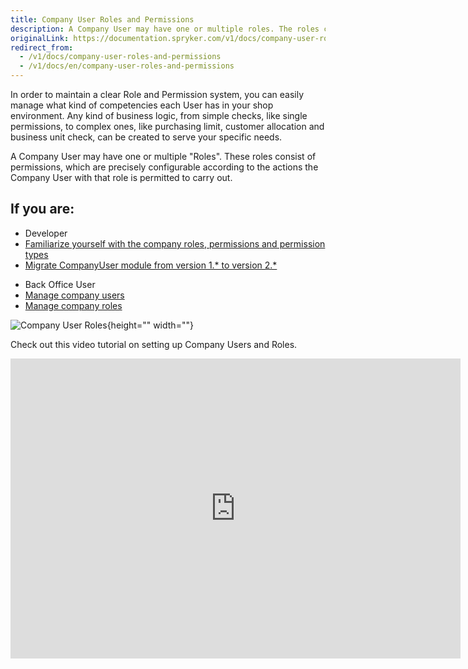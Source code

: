 ```yaml
---
title: Company User Roles and Permissions
description: A Company User may have one or multiple roles. The roles consist of permissions that work to actions the user with that role is permitted to carry out
originalLink: https://documentation.spryker.com/v1/docs/company-user-roles-and-permissions
redirect_from:
  - /v1/docs/company-user-roles-and-permissions
  - /v1/docs/en/company-user-roles-and-permissions
---
```


In order to maintain a clear Role and Permission system, you can easily manage what kind of competencies each User has in your shop environment. Any kind of business logic, from simple checks, like single permissions, to complex ones, like purchasing limit, customer allocation and business unit check, can be created to serve your specific needs.

A Company User may have one or multiple "Roles". These roles consist of permissions, which are precisely configurable according to the actions the Company User with that role is permitted to carry out.

## If you are:

<div class="mr-container">
    <div class="mr-list-container">
        <!-- col1 -->
        <div class="mr-col">
            <ul class="mr-list mr-list-green">
                <li class="mr-title">Developer</li>
                <li><a href="https://documentation.spryker.com/v1/docs/company-user-roles-and-permissions-overview" class="mr-link">Familiarize yourself with the company roles, permissions and permission types</a></li>
                <li><a href="https://documentation.spryker.com/v1/docs/mg-companyuser" class="mr-link">Migrate CompanyUser module from version 1.* to version 2.*</a></li>
              </ul>
        </div>
        <!-- col2 -->
        <div class="mr-col">
            <ul class="mr-list mr-list-blue">
                <li class="mr-title"> Back Office User</li>
                <li><a href="https://documentation.spryker.com/v1/docs/managing-company-users" class="mr-link">Manage company users</a></li>
                <li><a href="https://documentation.spryker.com/v1/docs/managing-company-roles" class="mr-link">Manage company roles</a></li>
            </ul>
        </div>
        </div>
</div>

![Company User  Roles](https://spryker.s3.eu-central-1.amazonaws.com/docs/Features/Company+Account+Management/Company+User+Permissions/Company+User+Roles+and+Permissions/Company+User+Roles.png){height="" width=""}

Check out this video tutorial on setting up Company Users and Roles.
<iframe src="https://fast.wistia.net/embed/iframe/72qy3slwjo" title="How to set up Company Users and Roles in Spryker" allowtransparency="true" frameborder="0" scrolling="no" class="wistia_embed" name="wistia_embed" allowfullscreen="0" mozallowfullscreen="0" webkitallowfullscreen="0" oallowfullscreen="0" msallowfullscreen="0" width="720" height="480"></iframe>
